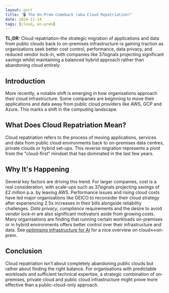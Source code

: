 ```yaml
---
layout: post
title: "🖥 The On-Prem Comeback (aka Cloud Repatriation)"
date: 2024-11-14
tags: [cloud, on-prem]
---
```


**TL;DR:** Cloud repatriation-the strategic migration of applications and data
from public clouds back to on-premises infrastructure-is gaining traction as
organisations seek better cost control, performance, data privacy, and reduced
vendor lock-in, with companies like 37signals projecting significant savings
whilst maintaining a balanced hybrid approach rather than abandoning cloud
entirely.

<!--more-->

## Introduction

More recently, a notable shift is emerging in how organisations approach their
cloud infrastructure. Some companies are beginning to move their applications
and data away from public cloud providers like AWS, GCP and Azure. This marks a
shift in the computing landscape.

## What Does Cloud Repatriation Mean?

Cloud repatriation refers to the process of moving applications, services and
data from public cloud environments back to on-premises data centres, private
clouds or hybrid set-ups. This reverse migration represents a pivot from the
"cloud-first" mindset that has dominated in the last few years.

## Why It's Happening

Several key factors are driving this trend. For larger companies, cost is a real
consideration, with scale-ups such as 37signals projecting savings of £2 million
p.a. by leaving AWS. Performance issues and rising cloud costs have led major
organisations like GEICO to reconsider their cloud strategy after experiencing
2.5x increases in their bills alongside reliability challenges. _Data privacy_,
_compliance_ requirements and the desire to avoid _vendor lock-in_ are also
significant motivators aside from growing costs. Many organisations are finding
that running certain workloads on-premises or in hybrid environments offers
better control over their infrastructure and data. See
[optimising infrastructure for AI](https://www.youtube.com/watch?v=kyJJeik9loU)
for a nice overview on cloud<->on-prem.

## Conclusion

Cloud repatriation isn't about completely abandoning public clouds but rather
about finding the right balance. For organisations with predictable workloads
and sufficient technical expertise, a strategic combination of on-premises,
private cloud and public cloud infrastructure might prove more effective than a
public-cloud-only approach.
